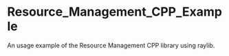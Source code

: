 # Resource_Management_CPP_Example
An usage example of the Resource Management CPP library using raylib.
